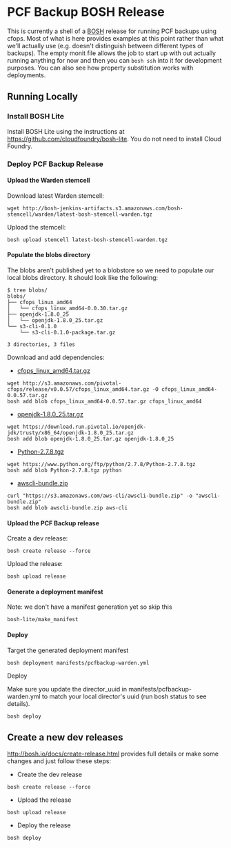 # PCF Backup BOSH Release

This is currently a shell of a [BOSH](http://bosh.io) release for running
PCF backups using cfops. Most of what is here provides examples at this
point rather than what we'll actually use (e.g. doesn't distinguish between
different types of backups). The empty monit file allows the job to start up
with out actually running anything for now and then you can ```bosh ssh```
into it for development purposes. You can also see how property substitution
works with deployments.  

## Running Locally

### Install BOSH Lite

Install BOSH Lite using the instructions at
https://github.com/cloudfoundry/bosh-lite. You do not need to install Cloud
Foundry.  

### Deploy PCF Backup Release

#### Upload the Warden stemcell

Download latest Warden stemcell:

 ```
 wget http://bosh-jenkins-artifacts.s3.amazonaws.com/bosh-stemcell/warden/latest-bosh-stemcell-warden.tgz
 ```

 Upload the stemcell:

 ```
 bosh upload stemcell latest-bosh-stemcell-warden.tgz
 ```

#### Populate the blobs directory

The blobs aren't published yet to a blobstore so we need to populate our
local blobs directory. It should look like the following:  

```
$ tree blobs/
blobs/
├── cfops_linux_amd64
│   └── cfops_linux_amd64-0.0.30.tar.gz
├── openjdk-1.8.0_25
│   └── openjdk-1.8.0_25.tar.gz
└── s3-cli-0.1.0
    └── s3-cli-0.1.0-package.tar.gz

3 directories, 3 files
```

Download and add dependencies:
* [cfops_linux_amd64.tar.gz](http://s3.amazonaws.com/pivotal-cfops/release/v0.0.57/cfops_linux_amd64.tar.gz)
```
wget http://s3.amazonaws.com/pivotal-cfops/release/v0.0.57/cfops_linux_amd64.tar.gz -O cfops_linux_amd64-0.0.57.tar.gz
bosh add blob cfops_linux_amd64-0.0.57.tar.gz cfops_linux_amd64
```
* [openjdk-1.8.0_25.tar.gz](https://download.run.pivotal.io/openjdk-jdk/trusty/x86_64/openjdk-1.8.0_25.tar.gz)
```
wget https://download.run.pivotal.io/openjdk-jdk/trusty/x86_64/openjdk-1.8.0_25.tar.gz
bosh add blob openjdk-1.8.0_25.tar.gz openjdk-1.8.0_25
```
* [Python-2.7.8.tgz](https://www.python.org/ftp/python/2.7.8/Python-2.7.8.tgz)
```
wget https://www.python.org/ftp/python/2.7.8/Python-2.7.8.tgz
bosh add blob Python-2.7.8.tgz python
```
* [awscli-bundle.zip](https://s3.amazonaws.com/aws-cli/awscli-bundle.zip)
```
curl "https://s3.amazonaws.com/aws-cli/awscli-bundle.zip" -o "awscli-bundle.zip"
bosh add blob awscli-bundle.zip aws-cli
```

#### Upload the PCF Backup release

Create a dev release:

```
bosh create release --force
```

Upload the release:

```
bosh upload release
```

#### Generate a deployment manifest

Note: we don't have a manifest generation yet so skip this

```
bosh-lite/make_manifest
```

#### Deploy

Target the generated deployment manifest

```
bosh deployment manifests/pcfbackup-warden.yml
```

Deploy

Make sure you update the director_uuid in manifests/pcfbackup-warden.yml to
match your local director's uuid (run bosh status to see details).  

```
bosh deploy
```

## Create a new dev releases

http://bosh.io/docs/create-release.html provides full details or make some
changes and just follow these steps:  

* Create the dev release

```
bosh create release --force
```

* Upload the release

```
bosh upload release
```

* Deploy the release

```
bosh deploy
```
